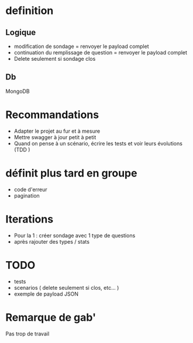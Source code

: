 # definition
## Logique
* modification de sondage = renvoyer le payload complet
* continuation du remplissage de question = renvoyer le payload complet
* Delete seulement si sondage clos
## Db
MongoDB
# Recommandations
* Adapter le projet au fur et à mesure
* Mettre swagger à jour petit à petit
* Quand on pense à un scénario, écrire les tests et voir leurs évolutions (TDD )
# définit plus tard en groupe
* code d'erreur
* pagination
# Iterations 
* Pour la 1 : créer sondage avec 1 type de questions
* après rajouter des types / stats
# TODO 
* tests
* scenarios ( delete seulement si clos, etc... )
* exemple de payload JSON
# Remarque de gab'
Pas trop de travail
